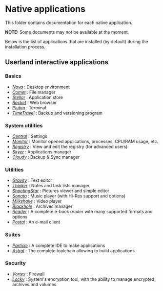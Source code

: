 # Native applications

This folder contains documentation for each native application.

**NOTE:** Some documents may not be available at the moment.

Below is the list of applications that are installed (by default) during the installation process.

## Userland interactive applications

### Basics

* [*Nova*](Nova.md)             : Desktop environment
* [*Comet*](Comet.md)           : File manager
* [*Stellar*](Stellar.md)       : Application store
* [*Rocket*](Rocket.md)         : Web browser
* [*Pluton*](Pluton.md)         : Terminal
* [*TimeTravel*](TimeTravel.md) : Backup and versioning program

### System utilities

* [*Central*](Central.md)   : Settings
* [*Monitor*](Monitor.md)   : Monitor opened applications, processes, CPU/RAM usage, etc.
* [*Registry*](Registry.md) : View and edit the registry (for advanced users)
* [*Skyer*](Skyer.md)       : Applications manager
* [*Cloudy*](Cloudy.md)     : Backup & Sync manager

### Utilities

* [*Gravity*](Gravity.md)           : Text editor
* [*Thinker*](Thinker.md)           : Notes and task lists manager
* [*ShootingStar*](ShootingStar.md) : Pictures viewer and simple editor
* [*Sonata*](Sonata.md)             : Music player (with Hi-Res support and options)
* [*Milkshake*](Milkshake.md)       : Video player
* [*Blackhole*](Blackhole.md)       : Archives manager
* [*Reader*](Reader.md)             : A complete e-book reader with many supported formats and options
* [*Postal*](Postal.md)             : An e-mail client

### Suites

* [*Particle*](Particle.md) : A complete IDE to make applications
* [*Astral*](Astral.md)     : The complete toolchain allowing to build applications

### Security

* [*Vortex*](Vortex.md) : Firewall
* [*Locky*](Locky.md)   : System's encryption tool, with the ability to manage encrypted archives and volumes
